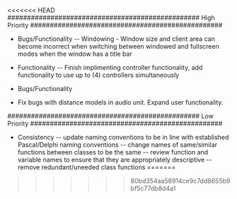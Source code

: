 <<<<<<< HEAD
#################################################
High Priority
#################################################

- Bugs/Functionality
-- Windowing - Window size and client area can become incorrect when switching between
windowed and fullscreen modes when the window has a title bar

- Functionality
-- Finish implimenting controller functionality, add functionality to use up to (4)
controllers simultaneously

- Bugs/Functionality
- Fix bugs with distance models in audio unit. Expand user functionality.

#################################################
Low Priority
#################################################

- Consistency
-- update naming conventions to be in line with established Pascal/Delphi naming
conventions
-- change names of same/similar functions between classes to be the same
-- review function and variable names to ensure that they are appropriately
descriptive
-- remove redundant/uneeded class functions
=======

>>>>>>> 80bd354aa58914ce9c7dd8655b9bf5c77db8d4a1
